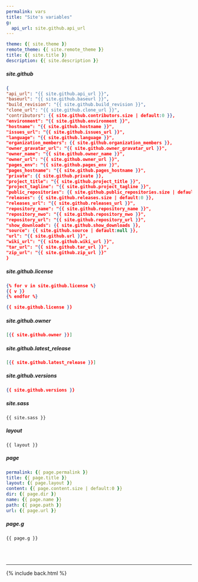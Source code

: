 ```yaml
---
permalink: vars
title: "Site's variables"
g:
  api_url: site.github.api_url
---
```


<style>.markdown-body .highlight pre{max-height:400px}</style>

```yml
theme: {{ site.theme }}
remote_theme: {{ site.remote_theme }}
title: {{ site.title }}
description: {{ site.description }}
```

##### site.github

```json
{
"api_url": "{{ site.github.api_url }}",
"baseurl": "{{ site.github.baseurl }}",
"build_revision": "{{ site.github.build_revision }}",
"clone_url": "{{ site.github.clone_url }}",
"contributors": {{ site.github.contributors.size | default:0 }},
"environment": "{{ site.github.environment }}",
"hostname": "{{ site.github.hostname }}",
"issues_url": "{{ site.github.issues_url }}",
"language": "{{ site.github.language }}",
"organization_members": {{ site.github.organization_members }},
"owner_gravatar_url": "{{ site.github.owner_gravatar_url }}",
"owner_name": "{{ site.github.owner_name }}",
"owner_url": "{{ site.github.owner_url }}",
"pages_env": "{{ site.github.pages_env }}",
"pages_hostname": "{{ site.github.pages_hostname }}",
"private": {{ site.github.private }},
"project_title": "{{ site.github.project_title }}",
"project_tagline": "{{ site.github.project_tagline }}",
"public_repositories": {{ site.github.public_repositories.size | default:0 }},
"releases": {{ site.github.releases.size | default:0 }},
"releases_url": "{{ site.github.releases_url }}",
"repository_name": "{{ site.github.repository_name }}",
"repository_nwo": "{{ site.github.repository_nwo }}",
"repository_url": "{{ site.github.repository_url }}",
"show_downloads": {{ site.github.show_downloads }},
"source": {{ site.github.source | default:null }},
"url": "{{ site.github.url }}",
"wiki_url": "{{ site.github.wiki_url }}",
"tar_url": "{{ site.github.tar_url }}",
"zip_url": "{{ site.github.zip_url }}"
}
```

##### site.github.license

```json
{% for v in site.github.license %}
{{ v }}
{% endfor %}
```
```json
{{ site.github.license }}
```

##### site.github.owner

```json
[{{ site.github.owner }}]
```

##### site.github.latest_release

```json
[{{ site.github.latest_release }}]
```

##### site.github.versions

```json
{{ site.github.versions }}
```

##### site.sass

```
{{ site.sass }}
```

##### layout

```
{{ layout }}
```

##### page

```yml
permalink: {{ page.permalink }}
title: {{ page.title }}
layout: {{ page.layout }}
content: {{ page.content.size | default:0 }}
dir: {{ page.dir }}
name: {{ page.name }}
path: {{ page.path }}
url: {{ page.url }}
```

##### page.g

```
{{ page.g }}
```

<div style="margin-top:4rem"></div>

***

{% include back.html %}
